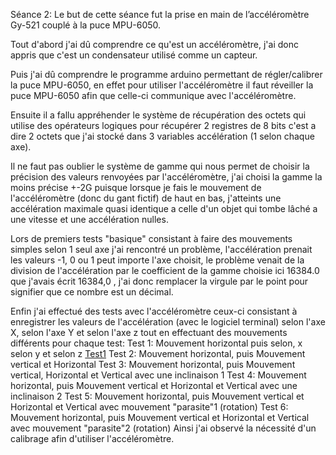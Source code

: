 Séance 2:
Le but de cette séance fut la prise en main de l’accéléromètre Gy-521 couplé à la puce MPU-6050.

Tout d'abord j'ai dû comprendre ce qu'est un accéléromètre, j'ai donc appris que c'est un condensateur utilisé comme un capteur.

Puis j'ai dû comprendre le programme arduino permettant de régler/calibrer la puce MPU-6050, en effet pour utiliser l'accéléromètre il faut 
réveiller la puce MPU-6050 afin que celle-ci communique avec l'accéléromètre.

Ensuite il a fallu appréhender le système de récupération des octets qui utilise des opérateurs logiques pour récupérer 2 registres de 8 bits 
c'est a dire 2 octets que j'ai stocké dans 3 variables accélération (1 selon chaque axe).

Il ne faut pas oublier le système de gamme qui nous permet de choisir la précision des valeurs renvoyées par l'accéléromètre, j'ai choisi la 
gamme la moins précise +-2G puisque lorsque je fais le mouvement de l'accéléromètre (donc du gant fictif) de haut en bas,
j'atteints une accélération maximale quasi identique a celle d'un objet qui tombe lâché a une vitesse et une accélération nulles.

Lors de premiers tests "basique" consistant à faire des mouvements simples selon 1 seul axe j'ai rencontré un problème, l'accélération prenait
les valeurs -1, 0 ou 1 peut importe l'axe choisit, le problème venait de la division de l'accélération par le coefficient de la gamme choisie 
ici 16384.0 que j'avais écrit 16384,0 , j'ai donc remplacer la virgule par le point pour signifier que ce nombre est un décimal.

Enfin j'ai effectué des tests avec l'accéléromètre ceux-ci consistant à enregistrer les valeurs de l'accélération (avec le logiciel terminal)
selon l'axe X, selon l'axe Y et selon l'axe z tout en effectuant des mouvements différents pour chaque test:
Test 1: Mouvement horizontal puis selon, x selon y et selon z
[Test1](https://github.com/Axel06c/Gant-Musical-Arduino/blob/master/lib/Images/Test1.png)
Test 2: Mouvement horizontal, puis Mouvement vertical et Horizontal
Test 3: Mouvement horizontal, puis Mouvement vertical, Horizontal et Vertical avec une inclinaison 1
Test 4: Mouvement horizontal, puis Mouvement vertical et Horizontal et Vertical avec une inclinaison 2
Test 5: Mouvement horizontal, puis Mouvement vertical et Horizontal et Vertical avec mouvement "parasite"1 (rotation)
Test 6: Mouvement horizontal, puis Mouvement vertical et Horizontal et Vertical avec mouvement "parasite"2 (rotation)
Ainsi j'ai observé la nécessité d'un calibrage afin d'utiliser l'accéléromètre.
